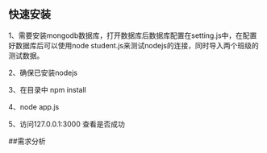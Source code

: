 ## 快速安装
1、需要安装mongodb数据库，打开数据库后数据库配置在setting.js中，在配置好数据库后可以使用node student.js来测试nodejs的连接，同时导入两个班级的测试数据。

2、确保已安装nodejs

3、在目录中 npm install

4、node app.js

5、访问127.0.0.1:3000 查看是否成功

##需求分析